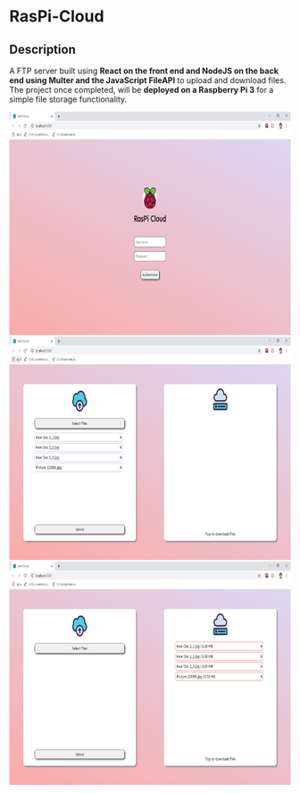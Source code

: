 # RasPi-Cloud

## Description 

A FTP server built using **React on the front end and NodeJS on the back end using Multer and the JavaScript FileAPI** to upload and download files. The project once completed, will be **deployed on a Raspberry Pi 3** for a simple file storage functionality.

<img src="./images/RC_Authentication.JPG" height="400" width="700"/>

<img src="./images/RC_Upload.JPG" height="400" width="700"/>

<img src="./images/RC_Download.JPG" height="400" width="700"/>

